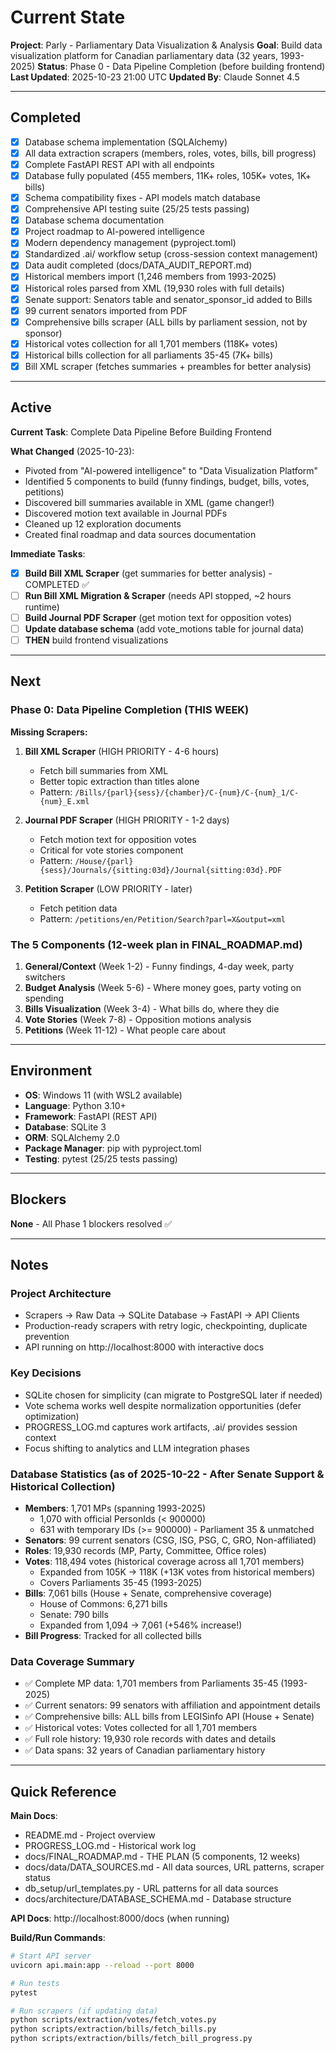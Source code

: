 # Current State

**Project**: Parly - Parliamentary Data Visualization & Analysis
**Goal**: Build data visualization platform for Canadian parliamentary data (32 years, 1993-2025)
**Status**: Phase 0 - Data Pipeline Completion (before building frontend)
**Last Updated**: 2025-10-23 21:00 UTC
**Updated By**: Claude Sonnet 4.5

---

## Completed

- [x] Database schema implementation (SQLAlchemy)
- [x] All data extraction scrapers (members, roles, votes, bills, bill progress)
- [x] Complete FastAPI REST API with all endpoints
- [x] Database fully populated (455 members, 11K+ roles, 105K+ votes, 1K+ bills)
- [x] Schema compatibility fixes - API models match database
- [x] Comprehensive API testing suite (25/25 tests passing)
- [x] Database schema documentation
- [x] Project roadmap to AI-powered intelligence
- [x] Modern dependency management (pyproject.toml)
- [x] Standardized .ai/ workflow setup (cross-session context management)
- [x] Data audit completed (docs/DATA_AUDIT_REPORT.md)
- [x] Historical members import (1,246 members from 1993-2025)
- [x] Historical roles parsed from XML (19,930 roles with full details)
- [x] Senate support: Senators table and senator_sponsor_id added to Bills
- [x] 99 current senators imported from PDF
- [x] Comprehensive bills scraper (ALL bills by parliament session, not by sponsor)
- [x] Historical votes collection for all 1,701 members (118K+ votes)
- [x] Historical bills collection for all parliaments 35-45 (7K+ bills)
- [x] Bill XML scraper (fetches summaries + preambles for better analysis)

---

## Active

**Current Task**: Complete Data Pipeline Before Building Frontend

**What Changed** (2025-10-23):
- Pivoted from "AI-powered intelligence" to "Data Visualization Platform"
- Identified 5 components to build (funny findings, budget, bills, votes, petitions)
- Discovered bill summaries available in XML (game changer!)
- Discovered motion text available in Journal PDFs
- Cleaned up 12 exploration documents
- Created final roadmap and data sources documentation

**Immediate Tasks**:
- [x] **Build Bill XML Scraper** (get summaries for better analysis) - COMPLETED ✅
- [ ] **Run Bill XML Migration & Scraper** (needs API stopped, ~2 hours runtime)
- [ ] **Build Journal PDF Scraper** (get motion text for opposition votes)
- [ ] **Update database schema** (add vote_motions table for journal data)
- [ ] **THEN** build frontend visualizations

---

## Next

### Phase 0: Data Pipeline Completion (THIS WEEK)

**Missing Scrapers:**
1. **Bill XML Scraper** (HIGH PRIORITY - 4-6 hours)
   - Fetch bill summaries from XML
   - Better topic extraction than titles alone
   - Pattern: `/Bills/{parl}{sess}/{chamber}/C-{num}/C-{num}_1/C-{num}_E.xml`

2. **Journal PDF Scraper** (HIGH PRIORITY - 1-2 days)
   - Fetch motion text for opposition votes
   - Critical for vote stories component
   - Pattern: `/House/{parl}{sess}/Journals/{sitting:03d}/Journal{sitting:03d}.PDF`

3. **Petition Scraper** (LOW PRIORITY - later)
   - Fetch petition data
   - Pattern: `/petitions/en/Petition/Search?parl=X&output=xml`

### The 5 Components (12-week plan in FINAL_ROADMAP.md)

1. **General/Context** (Week 1-2) - Funny findings, 4-day week, party switchers
2. **Budget Analysis** (Week 5-6) - Where money goes, party voting on spending
3. **Bills Visualization** (Week 3-4) - What bills do, where they die
4. **Vote Stories** (Week 7-8) - Opposition motions analysis
5. **Petitions** (Week 11-12) - What people care about

---

## Environment

- **OS**: Windows 11 (with WSL2 available)
- **Language**: Python 3.10+
- **Framework**: FastAPI (REST API)
- **Database**: SQLite 3
- **ORM**: SQLAlchemy 2.0
- **Package Manager**: pip with pyproject.toml
- **Testing**: pytest (25/25 tests passing)

---

## Blockers

**None** - All Phase 1 blockers resolved ✅

---

## Notes

### Project Architecture
- Scrapers → Raw Data → SQLite Database → FastAPI → API Clients
- Production-ready scrapers with retry logic, checkpointing, duplicate prevention
- API running on http://localhost:8000 with interactive docs

### Key Decisions
- SQLite chosen for simplicity (can migrate to PostgreSQL later if needed)
- Vote schema works well despite normalization opportunities (defer optimization)
- PROGRESS_LOG.md captures work artifacts, .ai/ provides session context
- Focus shifting to analytics and LLM integration phases

### Database Statistics (as of 2025-10-22 - After Senate Support & Historical Collection)
- **Members**: 1,701 MPs (spanning 1993-2025)
  - 1,070 with official PersonIds (< 900000)
  - 631 with temporary IDs (>= 900000) - Parliament 35 & unmatched
- **Senators**: 99 current senators (CSG, ISG, PSG, C, GRO, Non-affiliated)
- **Roles**: 19,930 records (MP, Party, Committee, Office roles)
- **Votes**: 118,494 votes (historical coverage across all 1,701 members)
  - Expanded from 105K → 118K (+13K votes from historical members)
  - Covers Parliaments 35-45 (1993-2025)
- **Bills**: 7,061 bills (House + Senate, comprehensive coverage)
  - House of Commons: 6,271 bills
  - Senate: 790 bills
  - Expanded from 1,094 → 7,061 (+546% increase!)
- **Bill Progress**: Tracked for all collected bills

### Data Coverage Summary
- ✅ Complete MP data: 1,701 members from Parliaments 35-45 (1993-2025)
- ✅ Current senators: 99 senators with affiliation and appointment details
- ✅ Comprehensive bills: ALL bills from LEGISinfo API (House + Senate)
- ✅ Historical votes: Votes collected for all 1,701 members
- ✅ Full role history: 19,930 role records with dates and details
- ✅ Data spans: 32 years of Canadian parliamentary history

---

## Quick Reference

**Main Docs**:
- README.md - Project overview
- PROGRESS_LOG.md - Historical work log
- docs/FINAL_ROADMAP.md - THE PLAN (5 components, 12 weeks)
- docs/data/DATA_SOURCES.md - All data sources, URL patterns, scraper status
- db_setup/url_templates.py - URL patterns for all data sources
- docs/architecture/DATABASE_SCHEMA.md - Database structure

**API Docs**: http://localhost:8000/docs (when running)

**Build/Run Commands**:
```bash
# Start API server
uvicorn api.main:app --reload --port 8000

# Run tests
pytest

# Run scrapers (if updating data)
python scripts/extraction/votes/fetch_votes.py
python scripts/extraction/bills/fetch_bills.py
python scripts/extraction/bills/fetch_bill_progress.py
```
